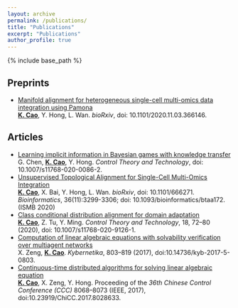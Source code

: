```yaml
---
layout: archive
permalink: /publications/
title: "Publications"
excerpt: "Publications"
author_profile: true
---
```


{% include base_path %}
## Preprints
* [Manifold alignment for heterogeneous single-cell multi-omics data integration using Pamona](https://www.biorxiv.org/content/10.1101/2020.11.03.366146v1)<br>
**<u>K. Cao</u>**, Y. Hong, L. Wan. *bioRxiv*, doi: 10.1101/2020.11.03.366146.

## Articles
* [Learning implicit information in Bayesian games with knowledge transfer](https://link.springer.com/article/10.1007/s11768-020-0086-2)<br>
G. Chen, **<u>K. Cao</u>**, Y. Hong. *Control Theory and Technology*, doi: 10.1007/s11768-020-0086-2.
  <br>
* [Unsupervised Topological Alignment for Single-Cell Multi-Omics Integration](https://academic.oup.com/bioinformatics/article/36/Supplement_1/i48/5870490)<br>
**<u>K. Cao</u>**, X. Bai, Y. Hong, L. Wan. *bioRxiv*, doi: 10.1101/666271.<br>
*Bioinformatics*, 36(11):3299-3306; doi: 10.1093/bioinformatics/btaa172. (ISMB 2020)
  <br>
* [Class conditional distribution alignment for domain adaptation](https://link.springer.com/article/10.1007/s11768-020-9126-1)<br>
**<u>K. Cao</u>**, Z. Tu, Y. Ming. *Control Theory and Technology*, 18, 72–80 (2020), doi: 10.1007/s11768-020-9126-1.
  <br>
* [Computation of linear algebraic equations with solvability verification over multiagent networks](https://www.kybernetika.cz/content/2017/5/803/paper.pdf)<br>
X. Zeng, **<u>K. Cao</u>**. *Kybernetika*, 803–819 (2017), doi:10.14736/kyb-2017-5-0803.
  <br>
* [Continuous-time distributed algorithms for solving linear algebraic equation](https://ieeexplore.ieee.org/document/8028633)<br>
**<u>K. Cao</u>**, X. Zeng, Y. Hong. Proceeding of the *36th Chinese Control Conference (CCC)* 8068–8073 (IEEE, 2017), doi:10.23919/ChiCC.2017.8028633.
